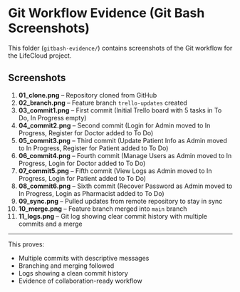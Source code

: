 # Git Workflow Evidence (Git Bash Screenshots)

This folder (`gitbash-evidence/`) contains screenshots of the Git workflow for the LifeCloud project.

## Screenshots
1. **01_clone.png** – Repository cloned from GitHub  
2. **02_branch.png** – Feature branch `trello-updates` created  
3. **03_commit1.png** – First commit (Initial Trello board with 5 tasks in To Do, In Progress empty)  
4. **04_commit2.png** – Second commit (Login for Admin moved to In Progress, Register for Doctor added to To Do)  
5. **05_commit3.png** – Third commit (Update Patient Info as Admin moved to In Progress, Register for Patient added to To Do)  
6. **06_commit4.png** – Fourth commit (Manage Users as Admin moved to In Progress, Login for Doctor added to To Do)  
7. **07_commit5.png** – Fifth commit (View Logs as Admin moved to In Progress, Login for Patient added to To Do)  
8. **08_commit6.png** – Sixth commit (Recover Password as Admin moved to In Progress, Login as Pharmacist added to To Do)  
9. **09_sync.png** – Pulled updates from remote repository to stay in sync  
10. **10_merge.png** – Feature branch merged into `main` branch  
11. **11_logs.png** – Git log showing clear commit history with multiple commits and a merge

---

This proves:
- Multiple commits with descriptive messages  
- Branching and merging followed  
- Logs showing a clean commit history  
- Evidence of collaboration-ready workflow
